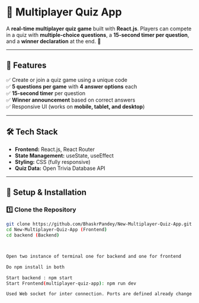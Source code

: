 # 🎯 Multiplayer Quiz App

A **real-time multiplayer quiz game** built with **React.js**. Players can compete in a quiz with **multiple-choice questions**, a **15-second timer per question**, and a **winner declaration** at the end. 🚀

---

## **🚀 Features**
✅ Create or join a quiz game using a unique code  
✅ **5 questions per game** with **4 answer options** each  
✅ **15-second timer** per question  
✅ **Winner announcement** based on correct answers  
✅ Responsive UI (works on **mobile, tablet, and desktop**)  

---

## **🛠️ Tech Stack**
- **Frontend:** React.js, React Router  
- **State Management:** useState, useEffect  
- **Styling:** CSS (fully responsive)  
- **Quiz Data:** Open Trivia Database API  

---

## **📌 Setup & Installation**

### **1️⃣ Clone the Repository**
```sh
git clone https://github.com/BhaskrPandey/New-Multiplayer-Quiz-App.git
cd New-Multiplayer-Quiz-App (Frontend)
cd backend (Backend)



Open two instance of terminal one for backend and one for frontend

Do npm install in both

Start backend : npm start
Start Frontend(multiplayer-quiz-app): npm run dev

Used Web socket for inter connection. Ports are defined already change it if required. 